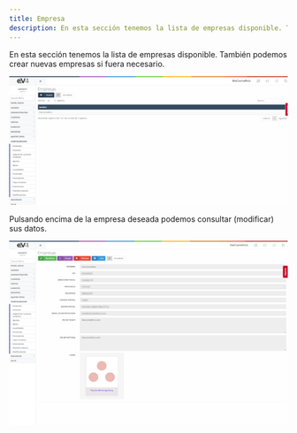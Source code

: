 ```yaml
---
title: Empresa
description: En esta sección tenemos la lista de empresas disponible. También podemos crear nuevas empresas si fuera necesario.
---
```


En esta sección tenemos la lista de empresas disponible. También podemos crear nuevas empresas si fuera necesario.

![Paso 1](../../../assets/tu_empresa/empresa_1.png)

Pulsando encima de la empresa deseada podemos consultar (modificar) sus datos.

![Paso 2](../../../assets/tu_empresa/empresa_2.png)
